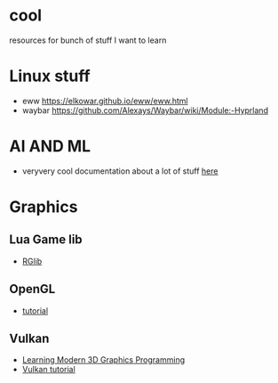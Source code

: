 # cool
resources for bunch of stuff I want to learn

# Linux stuff
- eww https://elkowar.github.io/eww/eww.html
- waybar https://github.com/Alexays/Waybar/wiki/Module:-Hyprland
# AI AND ML
- veryvery cool documentation about a lot of stuff [here](https://willjhliang.github.io/notes/Machine-Learning/PGM/%F0%9F%9A%A8-Bayesian-Network)
# Graphics
## Lua Game lib
- [RGlib](https://docs.retrogadgets.game/libs/01-rg_game.html)
## OpenGL
- [tutorial](https://learnopengl.com/Getting-started/Hello-Triangle)
## Vulkan
- [Learning Modern 3D Graphics Programming](https://paroj.github.io/gltut/)
- [Vulkan tutorial](https://docs.vulkan.org/tutorial/latest/00_Introduction.html)
